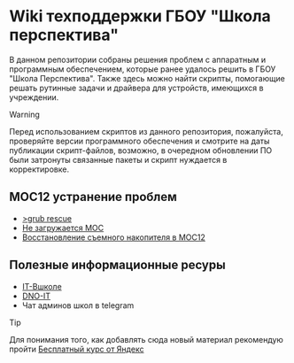 # Wiki техподдержки ГБОУ "Школа перспектива"
В данном репозитории собраны решения проблем с аппаратным и программным обеспечением, которые ранее удалось решить в ГБОУ "Школа Перспектива". Также здесь можно найти скрипты, помогающие решать рутинные задачи и драйвера для устройств, имеющихся в учреждении.

> [!WARNING]
> Перед использованием скриптов из данного репозитория, пожалуйста, проверяйте версии программного обеспечения и смотрите на даты
публикации скрипт-файлов, возможно, в очередном обновлении ПО были затронуты связанные пакеты и скрипт нуждается в корректировке.

## МОС12 устранение проблем
- [>grub rescue](</Инструкции/grub-rescue.md>)  
- [Не загружается МОС](</Инструкция/не-загружается.md>)  
- [Восстановление съемного накопителя в МОС12](</Инструкции/ошибка-диска.md>)


## Полезные информационные ресуры
- [IT-Вшколе](https://it-help-school.ru/)  
- [DNO-IT](https://wiki.dno-it.ru/)  
- Чат админов школ в telegram  

> [!TIP]
> Для понимания того, как добавлять сюда новый материал рекомендую пройти [Бесплатный курс от Яндекс](<https://practicum.yandex.ru/profile/git-basics/>)
